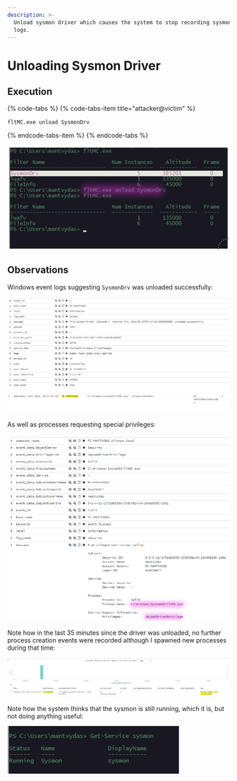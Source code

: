 ```yaml
---
description: >-
  Unload sysmon driver which causes the system to stop recording sysmon event
  logs.
---
```


# Unloading Sysmon Driver

## Execution

{% code-tabs %}
{% code-tabs-item title="attacker@victim" %}
```text
fltMC.exe unload SysmonDrv
```
{% endcode-tabs-item %}
{% endcode-tabs %}

![](../.gitbook/assets/sysmon-cmd.png)

## Observations

Windows event logs suggesting `SysmonDrv` was unloaded successfully:

![](../.gitbook/assets/sysmon-unload-log1.png)

As well as processes requesting special privileges:

![](../.gitbook/assets/sysmon-unload-log2.png)

Note how in the last 35 minutes since the driver was unloaded, no further process creation events were recorded although I spawned new processes during that time:

![](../.gitbook/assets/sysmon-last-event.png)

Note how the system thinks that the sysmon is still running, which it is, but not doing anything useful:

![](../.gitbook/assets/sysmon-running.png)

